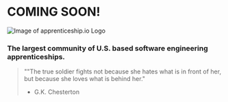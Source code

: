 # COMING SOON!


![Image of apprenticeship.io Logo](https://static.wixstatic.com/media/00d106_846fe32b3939437abdf4541284adac04~mv2.png/v1/fill/w_707,h_251,al_c,q_85,usm_0.66_1.00_0.01/3.webp)

### The largest community of U.S. based software engineering apprenticeships.</div>

> ""The true soldier fights not because she hates what is in front of her, but because she loves what is behind her."  
> - G.K. Chesterton
